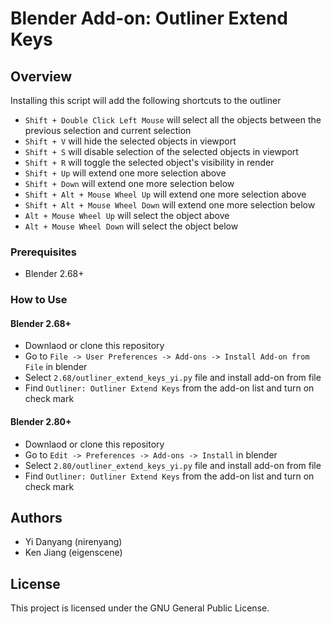 # Blender Add-on: Outliner Extend Keys
## Overview
Installing this script will add the following shortcuts to the outliner
- `Shift + Double Click Left Mouse` will select all the objects between the previous selection and current selection
- `Shift + V` will hide the selected objects in viewport
- `Shift + S` will disable selection of the selected objects in viewport
- `Shift + R` will toggle the selected object's visibility in render
- `Shift + Up` will extend one more selection above
- `Shift + Down` will extend one more selection below
- `Shift + Alt + Mouse Wheel Up` will extend one more selection above
- `Shift + Alt + Mouse Wheel Down` will extend one more selection below
- `Alt + Mouse Wheel Up` will select the object above
- `Alt + Mouse Wheel Down` will select the object below

### Prerequisites
- Blender 2.68+

### How to Use
#### Blender 2.68+
- Downlaod or clone this repository
- Go to `File -> User Preferences -> Add-ons -> Install Add-on from File` in blender
- Select `2.68/outliner_extend_keys_yi.py` file and install add-on from file
- Find `Outliner: Outliner Extend Keys` from the add-on list and turn on check mark
#### Blender 2.80+
- Downlaod or clone this repository
- Go to `Edit -> Preferences -> Add-ons -> Install` in blender
- Select `2.80/outliner_extend_keys_yi.py` file and install add-on from file
- Find `Outliner: Outliner Extend Keys` from the add-on list and turn on check mark

## Authors
- Yi Danyang (nirenyang)
- Ken Jiang (eigenscene)

## License
This project is licensed under the GNU General Public License.
